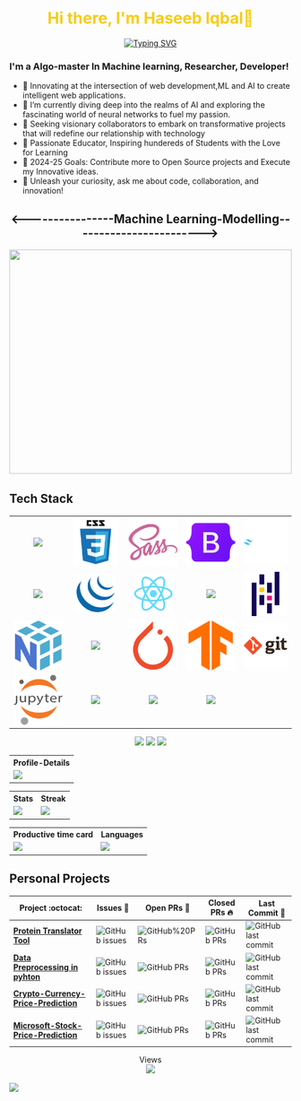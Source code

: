 <body>
  <div align="center">
    <h1 style="color: #F7CC18FF;">Hi there, I'm Haseeb Iqbal👋<a href="#"></a></h1>
  </div>
  <p align="center">
    <a href="https://git.io/typing-svg">
      <img src="https://readme-typing-svg.herokuapp.com?font=sans-serif+fonts&weight=800&size=24&duration=2000&pause=1000&color=F7CC18&center=true&vCenter=true&width=435&lines=Machine+learning+Expert+;Deep+learning+Expert+;Image+Processing+Expert;Signal+Processing+Expert;Computer+vision+Expert;LLM+Exper" alt="Typing SVG" />
    </a>
  </p>
	
  <h3>I'm a Algo-master In Machine learning, Researcher, Developer!</h3>
  <ul>
    <li>🔭 Innovating at the intersection of web development,ML and AI to create intelligent web applications.</li>
    <li>🌱 I’m currently diving deep into the realms of AI and exploring the fascinating world of neural networks to fuel my passion.</li>
    <li>👯 Seeking visionary collaborators to embark on transformative projects that will redefine our relationship with technology</li>
    <li>📢 Passionate Educator, Inspiring hundereds of Students with the Love for Learning</li>
    <li>🥅 2024-25 Goals: Contribute more to Open Source projects and Execute my Innovative ideas.</li>
    <li>🥅 Unleash your curiosity, ask me about code, collaboration, and innovation!</li>
  </ul>
 <h2 style="text-align: center;"><----------------Machine Learning-Modelling------------------------></h2>
	
<img src = "https://images.squarespace-cdn.com/content/v1/5feb53185d3dab691b47361b/1609930650139-9NRI63XUJ29Y7E9LEA9G/12eca-machine-learning.gif" width = 100% height = 400px>
	
<h2>Tech Stack</h2>

<table>
<tr>
<td align='center'>
<img src="https://upload.wikimedia.org/wikipedia/commons/thumb/3/38/HTML5_Badge.svg/600px-HTML5_Badge.svg.png" width="70">
</td>
<td align='center'>
<img src="https://raw.githubusercontent.com/devicons/devicon/0d6c64dbbf311879f7d563bfc3ccf559f9ed111c/icons/css3/css3-original-wordmark.svg" width="80">
</td>
<td align='center'>
<img src="https://github.com/devicons/devicon/blob/master/icons/sass/sass-original.svg" width="100">
</td>
<td align='center'>
<img src="https://github.com/devicons/devicon/blob/master/icons/bootstrap/bootstrap-original.svg" width="100">
</td>
<td align='center' width="200">
<img src="https://github.com/devicons/devicon/blob/master/icons/tailwindcss/tailwindcss-original-wordmark.svg" width="170">
</td>
</tr>
<tr>
<td align='center' width="200">
<img src="https://github.com/abranhe/programming-languages-logos/blob/master/src/javascript/javascript.svg" width="90">
</td>
<td align='center'>
<img src="https://github.com/devicons/devicon/blob/master/icons/jquery/jquery-original.svg" width="70">
</td>
<td align='center'>
<img src="https://github.com/devicons/devicon/blob/master/icons/react/react-original.svg" width="70">
</td>
<td align='center'>
<img src="https://www.jing.fm/clipimg/full/53-537670_python-png-file-python-logo-png.png"  width="100">
</td>
<td align='center'>
<img src="https://github.com/devicons/devicon/blob/master/icons/pandas/pandas-original.svg" width="100">
</td>
</tr>
<tr>
<td align='center'>
<img src="https://github.com/devicons/devicon/blob/master/icons/numpy/numpy-original.svg" width="100">
</td>
<td align='center' width="200">
<img src="https://upload.wikimedia.org/wikipedia/commons/thumb/0/05/Scikit_learn_logo_small.svg/2560px-Scikit_learn_logo_small.svg.png">
</td>
<td align='center' width="200">
<img src="https://github.com/devicons/devicon/blob/master/icons/pytorch/pytorch-original.svg" width="100">
</td>
<td align='center' width="200">
<img src="https://github.com/devicons/devicon/blob/master/icons/tensorflow/tensorflow-original.svg" width="100">
</td>
<td align='center'>
<img src="https://github.com/devicons/devicon/blob/master/icons/git/git-original-wordmark.svg" width="100">
</td>
</tr>
<tr>
<td align='center' width="200">
<img src="https://github.com/devicons/devicon/blob/master/icons/jupyter/jupyter-original-wordmark.svg" width="90">
</td>
<td align='center' width="200">
<img src="https://upload.wikimedia.org/wikipedia/commons/thumb/d/d0/Google_Colaboratory_SVG_Logo.svg/2560px-Google_Colaboratory_SVG_Logo.svg.png" >
</td>
<td align='center' width="200">
<img src="https://lamiradadelreplicante.files.wordpress.com/2013/01/kali_linux.png">
</td>
<td align='center' width="200">
<img src="https://i0.wp.com/www.box1663.net/wp-content/uploads/2018/09/Metasploitable3.jpeg?fit=684%2C487&ssl=1&w=640">
</td>
</tr>
</table>
<p align="center">
  <a href="https://www.linkedin.com/in/haseeb-iqbal-21sb/"><img src="https://img.shields.io/badge/-Haseeb%20Iqbal-0077B5?style=flat&logo=Linkedin&logoColor=white"/></a>
  <a href="mailto:2021bme3@student.uet.edu.pk"><img src="https://img.shields.io/badge/-HaseebIqbal@gmail.com-D14836?style=flat&logo=Gmail&logoColor=white%22"/></a>
  <a href="https://www.instagram.com/marcos_developer318124/"><img src="https://img.shields.io/badge/-@Haseebiqbal-E4405F?style=flat&logo=Instagram&logoColor=white"/></a>
</p>
<div align="center">
  <table>
    <tr>
      <th>Profile-Details</th>
    </tr>
    <tr>
      <td><img src="https://github-profile-summary-cards.vercel.app/api/cards/profile-details?username=HaseebAlgoMastero&theme=gruvbox" /></td>
    </tr>
  </table>
</div>
<div align ="center">
<table>
  <tr>
    <th>Stats</th>
    <th>Streak</th>
    
  </tr>
  <tr>
    <td><img src="https://github-profile-summary-cards.vercel.app/api/cards/stats?username=HaseebAlgoMastero&theme=gruvbox"/></td>
    <td><a href="https://git.io/streak-stats"><img src="https://streak-stats.demolab.com/?user=HaseebAlgoMastero&theme=gruvbox&hide_border=true&border_radius=32&date_format=j%20M%5B%20Y%5D&ring=888888"/></a></td>
  </tr>
</table>
</div>
<div align="center">
  <table>
    <tr>
      <th>Productive time card</th>
      <th>Languages</th>
    </tr>
    <tr>
      <td><img src="https://github-profile-summary-cards.vercel.app/api/cards/productive-time?username=HaseebAlgoMastero&theme=gruvbox&utcOffset=8" /></td>
      <td><img src="https://github-profile-summary-cards.vercel.app/api/cards/repos-per-language?username=HaseebAlgoMastero&theme=gruvbox" /></td>
    </tr>
  </table>
</div>


	
## Personal Projects

| Project :octocat: | Issues :bug: | Open PRs :bell: | Closed PRs :fire: | Last Commit 🚩 |
| ----------------- | ------------- | ---------------- | ------------------ | -------------- |
| [**Protein Translator Tool**](https://github.com/HaseebAlgoMastero/Gene2Chuckle) | ![GitHub issues](https://img.shields.io/github/issues/HaseebAlgoMastero/Gene2Chuckle?color=green&logo=github&style=flat) | ![GitHub%20PRs](https://img.shields.io/github/issues-pr/saadfareed/Leetcode?style=flat&logo=github) | ![GitHub PRs](https://img.shields.io/github/issues-pr-closed/HaseebAlgoMastero/Gene2Chuckle?style=flat&color=critical&logo=github) | ![GitHub last commit](https://img.shields.io/github/last-commit/HaseebAlgoMastero/Gene2Chuckle?color=blue&logo=github&style=flat) |
| [**Data Preprocessing in pyhton**](https://github.com/HaseebAlgoMastero/DataPreprocessing-in-pyhton.git) | ![GitHub issues](https://img.shields.io/github/issues/HaseebAlgoMastero/DataPreprocessing-in-pyhton?color=green&logo=github&style=flat) | ![GitHub PRs](https://img.shields.io/github/issues-pr/HaseebAlgoMastero/DataPreprocessing-in-pyhton?style=flat&logo=github) | ![GitHub PRs](https://img.shields.io/github/issues-pr-closed/HaseebAlgoMastero/DataPreprocessing-in-pyhton?style=flat&color=critical&logo=github) | ![GitHub last commit](https://img.shields.io/github/last-commit/HaseebAlgoMastero/DataPreprocessing-in-pyhton?color=blue&logo=github&style=flat) |
| [**Crypto-Currency-Price-Prediction**](https://github.com/HaseebAlgoMastero/Crypto-Currency-Price) | ![GitHub issues](https://img.shields.io/github/issues/HaseebAlgoMastero/Crypto-Currency-Price?color=green&logo=github&style=flat) | ![GitHub PRs](https://img.shields.io/github/issues-pr/HaseebAlgoMastero/Crypto-Currency-Price?style=flat&logo=github) | ![GitHub PRs](https://img.shields.io/github/issues-pr-closed/HaseebAlgoMastero/Crypto-Currency-Price?style=flat&color=critical&logo=github) | ![GitHub last commit](https://img.shields.io/github/last-commit/HaseebAlgoMastero/Crypto-Currency-Price?color=blue&logo=github&style=flat) |
| [**Microsoft-Stock-Price-Prediction**](https://github.com/HaseebAlgoMastero/Microsoft-stock-price-prediction) | ![GitHub issues](https://img.shields.io/github/issues/HaseebAlgoMastero/Microsoft-stock-price-prediction?color=green&logo=github&style=flat) | ![GitHub PRs](https://img.shields.io/github/issues-pr/HaseebAlgoMastero/Microsoft-stock-price-prediction?style=flat&logo=github) | ![GitHub PRs](https://img.shields.io/github/issues-pr-closed/HaseebAlgoMastero/Microsoft-stock-price-prediction?style=flat&color=critical&logo=github) | ![GitHub last commit](https://img.shields.io/github/last-commit/HaseebAlgoMastero/Crypto-Currency-Price?color=blue&logo=github&style=flat) |

<p align="center"> 
  Views<br>
  <img src="https://profile-counter.glitch.me/HaseebAlgoMastero/count.svg">
</p>
		
![](https://hit.yhype.me/github/profile?user_id=50300882)


